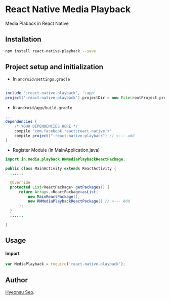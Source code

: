# React Native Media Playback

Media Plaback in React Native

## Installation

```bash
npm install react-native-playback --save
```

## Project setup and initialization


* In `android/settings.gradle`

```gradle
...
include ':react-native-playback', ':app'
project(':react-native-playback').projectDir = new File(rootProject.projectDir, '../node_modules/react-playback/android')
```

* In `android/app/build.gradle`

```gradle
...
dependencies {
    /* YOUR DEPENDENCIES HERE */
    compile "com.facebook.react:react-native:+"
    compile project(":react-native-playback") // <--- add
}

```

* Register Module (in MainApplication.java)

```java
import in.media.playback.RNMediaPlaybackReactPackage;

public class MainActivity extends ReactActivity {
  ......

  @Override
  protected List<ReactPackage> getPackages() {
      return Arrays.<ReactPackage>asList(
          new MainReactPackage(),
          new RNMediaPlaybackReactPackage() // <--- Add
      );
  }
  ......

}
```


## Usage

#### Import

```javascript
var MediaPlayback = require('react-native-playback');
```

## Author

[Hyeonsu Seo](http://shs11023.github.io "Hyeonsu's HomePage").

